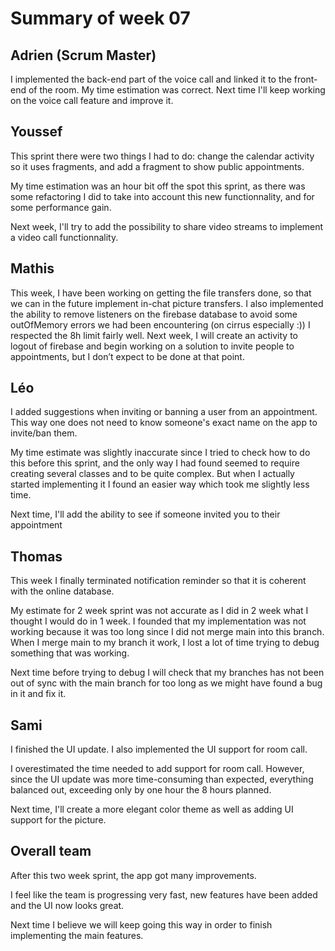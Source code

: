 # Summary of week 07


## Adrien (Scrum Master)
I implemented the back-end part of the voice call and linked it to the front-end of the room.
My time estimation was correct.
Next time I'll keep working on the voice call feature and improve it.


## Youssef
This sprint there were two things I had to do: change the calendar activity so it uses fragments, and add a fragment to show public appointments.

My time estimation was an hour bit off the spot this sprint, as there was some refactoring I did to take into account this new functionnality, and for some performance gain.

Next week, I'll try to add the possibility to share video streams to implement a video call functionnality.


## Mathis 
This week, I have been working on getting the file transfers done, so that we can in the future implement in-chat picture transfers. 
I also implemented the ability to remove listeners on the firebase database to avoid some outOfMemory errors we had been encountering (on cirrus especially :))
I respected the 8h limit fairly well. Next week, I will create an activity to logout of firebase and begin working on a solution to invite people to appointments, but I don’t expect to be done at that point.

## Léo

I added suggestions when inviting or banning a user from an appointment. This way one does not need to know someone's exact name on the app to invite/ban them.

My time estimate was slightly inaccurate since I tried to check how to do this before this sprint, and the only way I had found seemed to require creating several classes and to be quite complex. But when I actually started implementing it I found an easier way which took me slightly less time.

Next time, I'll add the ability to see if someone invited you to their appointment


## Thomas 
This week I finally terminated notification reminder so that it is coherent with the online database.

My estimate for 2 week sprint was not accurate as I did in 2 week what I thought I would do in 1 week. I founded that my implementation was not working because it was too long since I did not merge main into this branch.
When I merge main to my branch it work, I lost a lot of time trying to debug something that was working.

Next time before trying to debug I will check that my branches has not been out of sync with the main branch for too long as we might have found a bug in it and fix it.

## Sami
I finished the UI update. I also implemented the UI support for room call.

I overestimated the time needed to add support for room call. However, since the UI update was more time-consuming than expected, 
everything balanced out, exceeding only by one hour the 8 hours planned.

Next time, I'll create a more elegant color theme as well as adding UI support for the picture.

## Overall team
After this two week sprint, the app got many improvements.

I feel like the team is progressing very fast, new features have been added and the UI now looks great.

Next time I believe we will keep going this way in order to finish implementing the main features.




